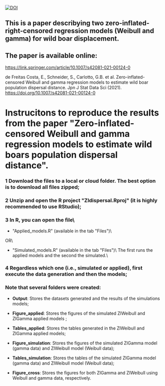 [![DOI](https://zenodo.org/badge/DOI/10.1007/s42081-021-00124-0.svg)](https://link.springer.com/article/10.1007/s42081-021-00124-0)



## This is a paper describying two zero-inflated-right-censored regression models (Weibull and gamma) for wild boar displacement.

## The paper is available online:

https://link.springer.com/article/10.1007/s42081-021-00124-0

de Freitas Costa, E., Schneider, S., Carlotto, G.B. et al. Zero-inflated-censored Weibull and gamma regression models to estimate wild boar population dispersal distance. Jpn J Stat Data Sci (2021). https://doi.org/10.1007/s42081-021-00124-0



# Instrucitons to reproduce the results from the paper "Zero-inflated-censored Weibull and gamma regression models to estimate wild boars population dispersal distance".




### 1 Download the files to a local or cloud folder. The best option is to download all files zipped;

### 2 Unzip and open the R project "ZIdispersal.Rproj" (it is highly recommended to use RStudio);

### 3 In R, you can open the file\ 

  + "Applied_models.R" (available in the tab "Files")\ 
  
  OR\ 
  
  + "Simulated_models.R" (available in the tab "Files")\ The first runs the applied models and the second the simulated.\ 

### 4 Regardless which one (i.e., simulated or applied), first execute the data generation and then the models;

### Note that several folders were created:
  - **Output**: Stores the datasets generated and the results of the simulations models;
  
  - **Figure_applied**: Stores the figures of the simulated ZIWeibull and ZIGamma applied models ;
  
  - **Tables_applied**: Stores the tables generated in the ZIWeibull and ZIGamma applied models;
  
  - **Figure_simulation**: Stores the figures of the simulated ZIGamma model (gamma data) and ZIWeibull model (Weibull data);
  
  - **Tables_simulation**: Stores the tables of the simulated ZIGamma model (gamma data) and ZIWeibull model (Weibull data);
  
  - **Figure_cross**: Stores the figures for both ZIGamma and ZIWeibull using Weibull and gamma data, respectively.
